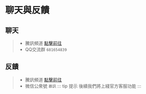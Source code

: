 # 聊天與反饋

## 聊天

> - 騰訊頻道 [點擊前往](https://pd.qq.com/g/ii843tu61i/text/639977577?subc=639917409)
> - QQ交流群 `681654839`

## 反饋

> - 騰訊頻道 [點擊前往](https://pd.qq.com/g/ii843tu61i?subc=639917409)
> - 微信公衆號 `慕訊`
>   ::: tip 提示
>   後續我們將上綫官方客服功能
>   :::